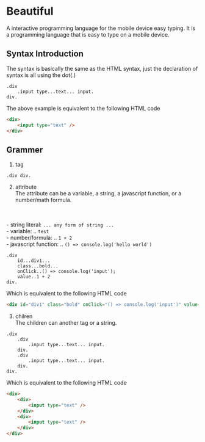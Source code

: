 # Beautiful

A interactive programming language for the mobile device easy typing.
It is a programming language that is easy to type on a mobile device.

## Syntax Introduction

The syntax is basically the same as the HTML syntax, just the declaration of syntax is all using the dot(.)

```beau
.div
    .input type...text... input.
div.
```

The above example is equivalent to the following HTML code
```html
<div>
    <input type="text" />
</div>
```

## Grammer
1. tag
```
.div div.
```

2. attribute
<br>The attribute can be a variable, a string, a javascript function, or a number/math formula.
<br>
<br>- string literal: <code>... any form of string ...</code>
<br>- variable: .. <code>test</code>
<br>- number/formula: .. <code>1 + 2</code>
<br>- javascript function: .. <code>() => console.log('hello world')</code>
<br>

```
.div 
    id...div1...
    class...bold...
    onClick..() => console.log('input');
    value..1 + 2
div.
```

Which is equivalent to the following HTML code
```html
<div id="div1" class="bold" onClick="() => console.log('input')" value="3"></div>
```

3. chilren
<br>The children can another tag or a string.

```
.div
    .div
        .input type...text... input.
    div.
    .div
        .input type...text... input.
    div.
div.
```

Which is equivalent to the following HTML code
```html
<div>
    <div>
        <input type="text" />
    </div>
    <div>
        <input type="text" />
    </div>
</div>
```